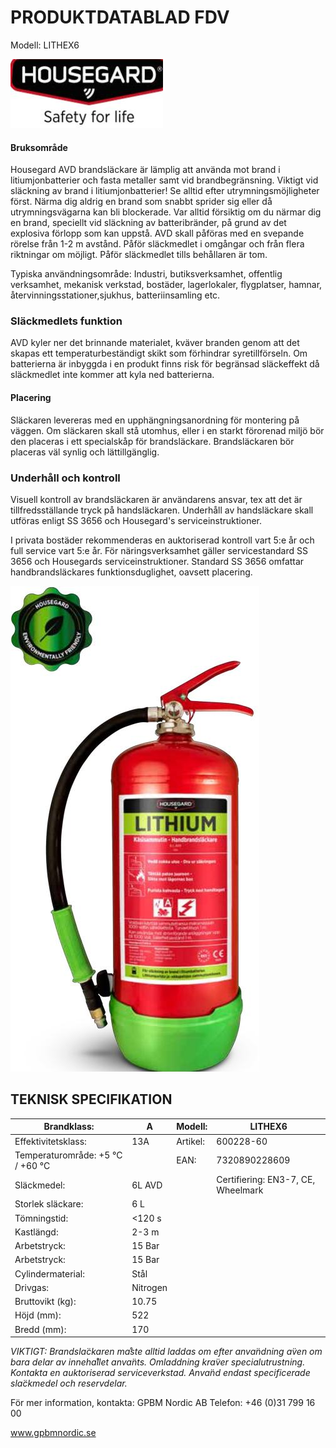 # **PRODUKTDATABLAD FDV**

Modell: LITHEX6

![](images/_page_0_Picture_2.jpeg)

#### **Bruksområde**

Housegard AVD brandsläckare är lämplig att använda mot brand i litiumjonbatterier och fasta metaller samt vid brandbegränsning. Viktigt vid släckning av brand i litiumjonbatterier! Se alltid efter utrymningsmöjligheter först. Närma dig aldrig en brand som snabbt sprider sig eller då utrymningsvägarna kan bli blockerade. Var alltid försiktig om du närmar dig en brand, speciellt vid släckning av batteribränder, på grund av det explosiva förlopp som kan uppstå. AVD skall påföras med en svepande rörelse från 1-2 m avstånd. Påför släckmedlet i omgångar och från flera riktningar om möjligt. Påför släckmedlet tills behållaren är tom.

Typiska användningsområde: Industri, butiksverksamhet, offentlig verksamhet, mekanisk verkstad, bostäder, lagerlokaler, flygplatser, hamnar, återvinningsstationer,sjukhus, batteriinsamling etc.

### **Släckmedlets funktion**

AVD kyler ner det brinnande materialet, kväver branden genom att det skapas ett temperaturbeständigt skikt som förhindrar syretillförseln. Om batterierna är inbyggda i en produkt finns risk för begränsad släckeffekt då släckmedlet inte kommer att kyla ned batterierna.

#### **Placering**

Släckaren levereras med en upphängningsanordning för montering på väggen. Om släckaren skall stå utomhus, eller i en starkt förorenad miljö bör den placeras i ett specialskåp för brandsläckare. Brandsläckaren bör placeras väl synlig och lättillgänglig.

### **Underhåll och kontroll**

Visuell kontroll av brandsläckaren är användarens ansvar, tex att det är tillfredsställande tryck på handsläckaren. Underhåll av handsläckare skall utföras enligt SS 3656 och Housegard's serviceinstruktioner.

I privata bostäder rekommenderas en auktoriserad kontroll vart 5:e år och full service vart 5:e år. För näringsverksamhet gäller servicestandard SS 3656 och Housegards serviceinstruktioner. Standard SS 3656 omfattar handbrandsläckares funktionsduglighet, oavsett placering.

![](images/_page_0_Picture_13.jpeg)

## **TEKNISK SPECIFIKATION**

| Brandklass:                      | A        | Modell:  | LITHEX6                            |
|----------------------------------|----------|----------|------------------------------------|
| Effektivitetsklass:              | 13A      | Artikel: | 600228-60                          |
| Temperaturområde: +5 °C / +60 °C |          | EAN:     | 7320890228609                      |
| Släckmedel:                      | 6L AVD   |          | Certifiering: EN3-7, CE, Wheelmark |
| Storlek släckare:                | 6 L      |          |                                    |
| Tömningstid:                     | <120 s   |          |                                    |
| Kastlängd:                       | 2-3 m    |          |                                    |
| Arbetstryck:                     | 15 Bar   |          |                                    |
| Arbetstryck:                     | 15 Bar   |          |                                    |
| Cylindermaterial:                | Stål     |          |                                    |
| Drivgas:                         | Nitrogen |          |                                    |
| Bruttovikt (kg):                 | 10.75    |          |                                    |
| Höjd (mm):                       | 522      |          |                                    |
| Bredd (mm):                      | 170      |          |                                    |

*VIKTIGT: Brandsla*̈*ckaren ma*̊*ste alltid laddas om efter anva*̈*ndning a*̈*ven om bara delar av inneha*̊*llet anva*̈*nts. Omladdning kra*̈*ver specialutrustning. Kontakta en auktoriserad serviceverkstad. Anva*̈*nd endast specificerade sla*̈*ckmedel och reservdelar.*

För mer information, kontakta: GPBM Nordic AB Telefon: +46 (0)31 799 16 00

www.gpbmnordic.se